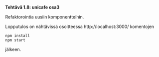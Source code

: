 **Tehtävä 1.8: unicafe osa3**

Refaktorointia uusiin komponentteihin.

Lopputulos on nähtävissä osoitteessa http://localhost:3000/ komentojen

    npm install
    npm start

jälkeen.

